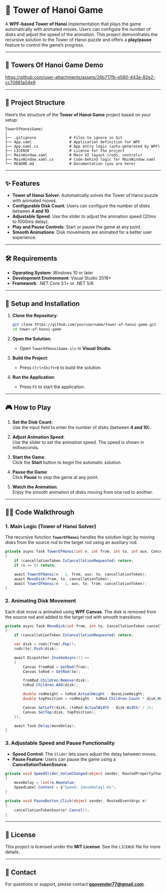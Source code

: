 # 🏯 Tower of Hanoi Game

A **WPF-based Tower of Hanoi** implementation that plays the game automatically with animated moves. Users can configure the number of disks and adjust the speed of the animation. This project demonstrates the recursive solution to the Tower of Hanoi puzzle and offers a **play/pause** feature to control the game’s progress.

---

## 🎥 Towers Of Hanoi Game Demo


https://github.com/user-attachments/assets/26b717fb-e580-443a-82e2-cc70981a04e9


---
## 📂 Project Structure

Here’s the structure of the **Tower of Hanoi Game** project based on your setup:

```
TowerOfHanoiGame/
│
├── .gitignore               # Files to ignore in Git
├── App.xaml                 # Application definition for WPF
├── App.xaml.cs              # App entry logic (auto-generated by WPF)
├── LICENSE                  # License for the project
├── MainWindow.xaml          # Main UI layout (rods, controls)
├── MainWindow.xaml.cs       # Code-behind logic for MainWindow.xaml
└── README.md                # Documentation (you are here)
```

---

## ✨ Features

- **Tower of Hanoi Solver**: Automatically solves the Tower of Hanoi puzzle with animated moves.
- **Configurable Disk Count**: Users can configure the number of disks between **4 and 10**.
- **Adjustable Speed**: Use the slider to adjust the animation speed (20ms to 1000ms delay).
- **Play and Pause Controls**: Start or pause the game at any point.
- **Smooth Animations**: Disk movements are animated for a better user experience.

---

## 🛠 Requirements

- **Operating System**: Windows 10 or later  
- **Development Environment**: Visual Studio 2019+  
- **Framework**: .NET Core 3.1+ or .NET 5/6  

---

## 🚀 Setup and Installation

1. **Clone the Repository**:
   ```bash
   git clone https://github.com/yourusername/tower-of-hanoi-game.git
   cd tower-of-hanoi-game
   ```

2. **Open the Solution**:
   - Open `TowerOfHanoiGame.sln` in **Visual Studio**.

3. **Build the Project**:
   - Press `Ctrl+Shift+B` to build the solution.

4. **Run the Application**:
   - Press `F5` to start the application.

---

## 🎮 How to Play

1. **Set the Disk Count**:  
   Use the input field to enter the number of disks (between **4 and 10**).

2. **Adjust Animation Speed**:  
   Use the slider to set the animation speed. The speed is shown in milliseconds.

3. **Start the Game**:  
   Click the **Start** button to begin the automatic solution.

4. **Pause the Game**:  
   Click **Pause** to stop the game at any point.

5. **Watch the Animation**:  
   Enjoy the smooth animation of disks moving from one rod to another.

---

## 🧑‍💻 Code Walkthrough

### 1. **Main Logic** (Tower of Hanoi Solver)

The recursive function **`TowerOfHanoi`** handles the solution logic by moving disks from the source rod to the target rod using an auxiliary rod.

```csharp
private async Task TowerOfHanoi(int n, int from, int to, int aux, CancellationToken cancellationToken)
{
    if (cancellationToken.IsCancellationRequested) return;
    if (n == 0) return;

    await TowerOfHanoi(n - 1, from, aux, to, cancellationToken);
    await MoveDisk(from, to, cancellationToken);
    await TowerOfHanoi(n - 1, aux, to, from, cancellationToken);
}
```

### 2. **Animating Disk Movement**

Each disk move is animated using **WPF Canvas**. The disk is removed from the source rod and added to the target rod with smooth transitions.

```csharp
private async Task MoveDisk(int from, int to, CancellationToken cancellationToken)
{
    if (cancellationToken.IsCancellationRequested) return;

    var disk = rods[from].Pop();
    rods[to].Push(disk);

    await Dispatcher.InvokeAsync(() =>
    {
        Canvas fromRod = GetRod(from);
        Canvas toRod = GetRod(to);

        fromRod.Children.Remove(disk);
        toRod.Children.Add(disk);

        double rodHeight = toRod.ActualHeight - BaseLineHeight;
        double topPosition = rodHeight - toRod.Children.Count * disk.Height + BaseLineHeight;

        Canvas.SetLeft(disk, (toRod.ActualWidth - disk.Width) / 2);
        Canvas.SetTop(disk, topPosition);
    });

    await Task.Delay(moveDelay);
}
```

### 3. **Adjustable Speed and Pause Functionality**

- **Speed Control**: The `Slider` lets users adjust the delay between moves.
- **Pause Feature**: Users can pause the game using a **CancellationTokenSource**.

```csharp
private void SpeedSlider_ValueChanged(object sender, RoutedPropertyChangedEventArgs<double> e)
{
    moveDelay = (int)e.NewValue;
    SpeedLabel.Content = $"Speed: {moveDelay} ms";
}

private void PauseButton_Click(object sender, RoutedEventArgs e)
{
    cancellationTokenSource?.Cancel();
}
```

---


## 📜 License

This project is licensed under the **MIT License**. See the `LICENSE` file for more details.

---

## 📧 Contact

For questions or support, please contact **[ggovender77@gmail.com](mailto:ggovender77@gmail.com)**.
